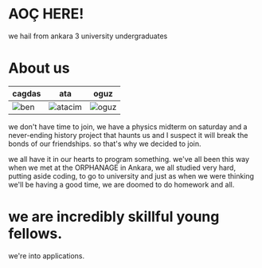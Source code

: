 AOÇ HERE!
================

we hail from ankara 3 university undergraduates


About us
===========================

| cagdas | ata | oguz
|--- |--- |--- 
| ![ben](http://i.imgur.com/puc0MFW.png) | ![atacim](http://i.imgur.com/8upi3Dp.png) | ![oguz](http://i.imgur.com/6UK8sRj.png)

we don't have time to join, we have a physics midterm on saturday and a never-ending history project that haunts us
and I suspect it will break the bonds of our friendships. so that's why we decided to join.

we all have it in our hearts to program something. we've all been this way when we met at the ORPHANAGE in Ankara,
we all studied very hard, putting aside coding, to go to university and just as when we were thinking we'll be having
a good time, we are doomed to do homework and all. 


we are incredibly skillful young fellows.
=======
we're into applications.

